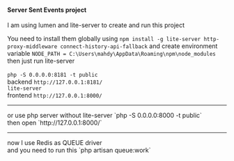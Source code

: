 #### Server Sent Events project

I am using lumen and lite-server to create and run this project

You need to install them globally using
`npm install -g lite-server http-proxy-middleware connect-history-api-fallback`
and create environment variable `NODE_PATH = C:\Users\mahdy\AppData\Roaming\npm\node_modules`
then just run lite-server <br/><br/>
`php -S 0.0.0.0:8181 -t public` <br/>
backend `http://127.0.0.1:8181/`<br>
`lite-server` <br/>
frontend `http://127.0.0.1:8000/` <br>
<hr>
or use php server without lite-server
`php -S 0.0.0.0:8000 -t public` <br>
then open `http://127.0.0.1:8000/` <br>

<hr>
now I use Redis as QUEUE driver <br>
and you need to run this `php artisan queue:work`
